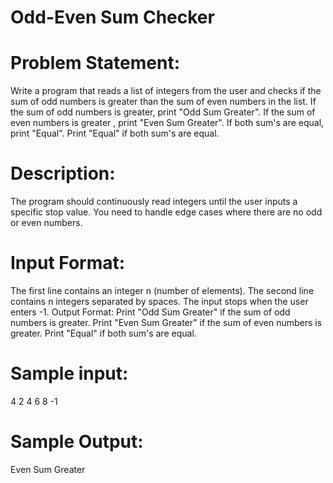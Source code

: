 # Odd-Even Sum Checker

# Problem Statement:
Write a program that reads a list of integers from the user and checks if the sum of odd numbers is greater than the sum of even numbers in the list. If the sum of odd numbers is greater, print "Odd Sum Greater". If the sum of even numbers is greater , print "Even Sum Greater". If both sum's are equal, print "Equal".
Print "Equal" if both sum's are equal.

# Description:
The program should continuously read integers until the user inputs a specific stop value. You need to handle edge cases where there are no odd or even numbers.

# Input Format:
The first line contains an integer n (number of elements).
The second line contains n integers separated by spaces.
The input stops when the user enters -1.
Output Format:
Print "Odd Sum Greater" if the sum of odd numbers is greater.
Print "Even Sum Greater" if the sum of even numbers is greater.
Print "Equal" if both sum's are equal.

# Sample input:
4 2 4 6 8 -1
# Sample Output:
Even Sum Greater
